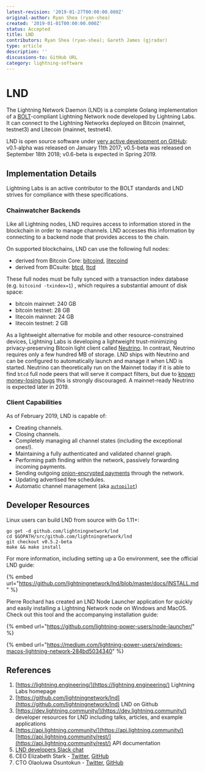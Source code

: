 ```yaml
---
latest-revision: '2019-01-27T00:00:00.000Z'
original-author: Ryan Shea (ryan-shea)
created: '2019-01-01T00:00:00.000Z'
status: Accepted
title: LND
contributors: Ryan Shea (ryan-shea); Gareth James (gjradar)
type: article
description: ''
discussions-to: GitHub URL
category: lightning-software
---
```


# LND

The Lightning Network Daemon \(LND\) is a complete Golang implementation of a [BOLT](../../lightning-technology/lightning/basics-of-lightning-technology-bolt.md)-compliant Lightning Network node developed by Lightning Labs.  It can connect to the Lightning Networks deployed on Bitcoin \(mainnet, testnet3\) and Litecoin \(mainnet, testnet4\).

LND is open source software under [very active development on GitHub](https://github.com/lightningnetwork/lnd/projects/1): v0.1-alpha was released on January 11th 2017; v0.5-beta was released on September 18th 2018; v0.6-beta is expected in Spring 2019.

## Implementation Details

Lightning Labs is an active contributor to the BOLT standards and LND strives for compliance with these specifications.

### Chainwatcher Backends

Like all Lightning nodes, LND requires access to information stored in the blockchain in order to manage channels.  LND accesses this information by connecting to a backend node that provides access to the chain.

On supported blockchains, LND can use the following full nodes:

* derived from Bitcoin Core: [bitcoind](https://github.com/bitcoin/bitcoin), [litecoind](https://github.com/litecoin-project/litecoin)
* derived from BCsuite: [btcd](https://github.com/btcsuite/btcd), [ltcd](https://github.com/ltcsuite/ltcd)

These full nodes must be fully synced with a transaction index database \(e.g. `bitcoind -txindex=1`\) , which requires a substantial amount of disk space:

* bitcoin mainnet: 240 GB
* bitcoin testnet: 28 GB
* litecoin mainnet:  24 GB
* litecoin testnet: 2 GB

As a lightweight alternative for mobile and other resource-constrained devices, Lightning Labs is developing a lightweight trust-minimizing privacy-preserving Bitcoin light client called [Neutrino](https://github.com/lightninglabs/neutrino).  In contrast, Neutrino requires only a few hundred MB of storage.  LND ships with Neutrino and can be configured to automatically launch and manage it when LND is started.  Neutrino can theoretically run on the Mainnet today if it is able to find `btcd` full node peers that will serve it compact filters, but due to [known money-losing bugs](https://github.com/lightninglabs/neutrino/issues) this is strongly discouraged.  A mainnet-ready Neutrino is expected later in 2019.

### Client Capabilities

As of February 2019, LND is capable of:

* Creating channels.
* Closing channels.
* Completely managing all channel states \(including the exceptional ones!\).
* Maintaining a fully authenticated and validated channel graph.
* Performing path finding within the network, passively forwarding incoming payments.
* Sending outgoing [onion-encrypted payments](https://github.com/lightningnetwork/lightning-onion) through the network.
* Updating advertised fee schedules.
* Automatic channel management \(aka [`autopilot`](https://github.com/lightningnetwork/lnd/tree/master/autopilot)\)

## Developer Resources

Linux users can build LND from source with Go 1.11+:

```text
go get -d github.com/lightningnetwork/lnd
cd $GOPATH/src/github.com/lightningnetwork/lnd
git checkout v0.5.2-beta
make && make install
```

For more information, including setting up a Go environment, see the official LND guide:

{% embed url="https://github.com/lightningnetwork/lnd/blob/master/docs/INSTALL.md" %}

Pierre Rochard has created an LND Node Launcher application for quickly and easily installing a Lightning Network node on Windows and MacOS.  Check out this tool and the accompanying installation guide:

{% embed url="https://github.com/lightning-power-users/node-launcher/" %}

{% embed url="https://medium.com/lightning-power-users/windows-macos-lightning-network-284bd5034340" %}

## References

1. [https://lightning.engineering/](https://lightning.engineering/) Lightning Labs homepage
2. [https://github.com/lightningnetwork/lnd](https://github.com/lightningnetwork/lnd) LND on Github
3. [https://dev.lightning.community/](https://dev.lightning.community/) developer resources for LND including talks, articles, and example applications
4. [https://api.lightning.community/](https://api.lightning.community/) [https://api.lightning.community/rest/](https://api.lightning.community/rest/) API documentation
5. [LND developers Slack chat](https://lightningcommunity.slack.com/join/shared_invite/enQtMzQ0OTQyNjE5NjU1LWRiMGNmOTZiNzU0MTVmYzc1ZGFkZTUyNzUwOGJjMjYwNWRkNWQzZWE3MTkwZjdjZGE5ZGNiNGVkMzI2MDU4ZTE)
6. CEO Elizabeth Stark - [Twitter](https://twitter.com/starkness), [GitHub](https://github.com/starkness)
7. CTO Olaoluwa Osuntokun - [Twitter](https://twitter.com/roasbeef), [GitHub](https://github.com/roasbeef)

